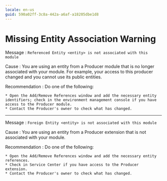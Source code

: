 ```yaml
---
locale: en-us
guid: 590a02ff-3c8a-442a-a6af-a18205dbe1d8
---
```


# Missing Entity Association Warning

Message
:   `Referenced Entity <entity> is not associated with this module`

Cause
:   You are using an entity from a Producer module that is no longer associated with your module. For example, your access to this producer changed and you cannot use its public entities.

Recommendation
:   Do one of the following:

    * Open the Add/Remove References window and add the necessary entity identifiers; check in the environment management console if you have access to the Producer module.
    * Contact the Producer's owner to check what has changed.

---

Message
:   `Foreign Entity <entity> is not associated with this module`

Cause
:   You are using an entity from a Producer extension that is not associated with your module.

Recommendation
:   Do one of the following:

    * Open the Add/Remove References window and add the necessary entity references.
    * Check in Service Center if you have access to the Producer extension.
    * Contact the Producer's owner to check what has changed.
  